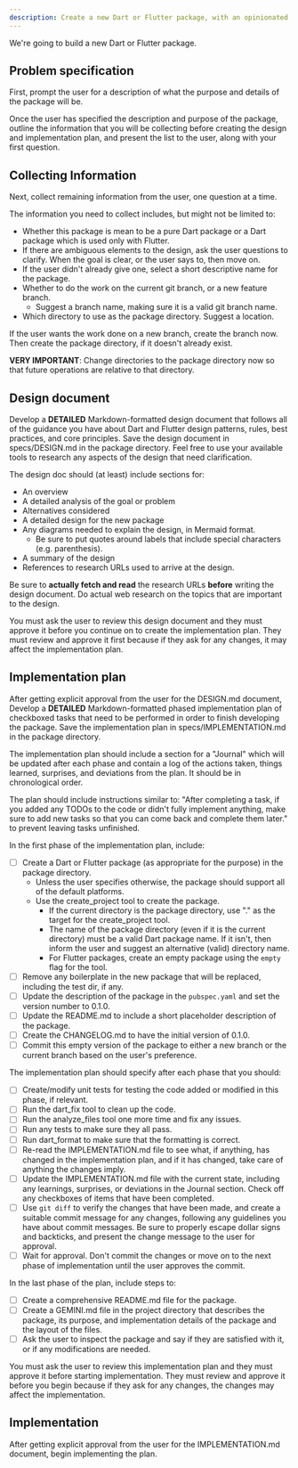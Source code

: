 ```yaml
---
description: Create a new Dart or Flutter package, with an opinionated structure.
---
```


We're going to build a new Dart or Flutter package.

## Problem specification

First, prompt the user for a description of what the purpose and details of the package will be.

Once the user has specified the description and purpose of the package, outline the information that you will be collecting before creating the design and implementation plan, and present the list to the user, along with your first question.

## Collecting Information

Next, collect remaining information from the user, one question at a time.

The information you need to collect includes, but might not be limited to:

- Whether this package is mean to be a pure Dart package or a Dart package which is used only with Flutter.
- If there are ambiguous elements to the design, ask the user questions to clarify. When the goal is clear, or the user says to, then move on.
- If the user didn't already give one, select a short descriptive name for the package.
- Whether to do the work on the current git branch, or a new feature branch.
  - Suggest a branch name, making sure it is a valid git branch name.
- Which directory to use as the package directory. Suggest a location.

If the user wants the work done on a new branch, create the branch now.
Then create the package directory, if it doesn't already exist.

**VERY IMPORTANT**: Change directories to the package directory now so that future operations are relative to that directory.

## Design document

Develop a **DETAILED** Markdown-formatted design document that follows all of the guidance you have about Dart and Flutter design patterns, rules, best practices, and core principles. Save the design document in specs/DESIGN.md in the package directory. Feel free to use your available tools to research any aspects of the design that need clarification.

The design doc should (at least) include sections for:

- An overview
- A detailed analysis of the goal or problem
- Alternatives considered
- A detailed design for the new package
- Any diagrams needed to explain the design, in Mermaid format.
  - Be sure to put quotes around labels that include special characters (e.g. parenthesis).
- A summary of the design
- References to research URLs used to arrive at the design.

Be sure to **actually fetch and read** the research URLs **before** writing the design document. Do actual web research on the topics that are important to the design.

You must ask the user to review this design document and they must approve it before you continue on to create the implementation plan. They must review and approve it first because if they ask for any changes, it may affect the implementation plan.

## Implementation plan

After getting explicit approval from the user for the DESIGN.md document, Develop a **DETAILED** Markdown-formatted phased implementation plan of checkboxed tasks that need to be performed in order to finish developing the package. Save the implementation plan in specs/IMPLEMENTATION.md in the package directory.

The implementation plan should include a section for a "Journal" which will be updated after each phase and contain a log of the actions taken, things learned, surprises, and deviations from the plan. It should be in chronological order.

The plan should include instructions similar to: "After completing a task, if you added any TODOs to the code or didn't fully implement anything, make sure to add new tasks so that you can come back and complete them later." to prevent leaving tasks unfinished.

In the first phase of the implementation plan, include:

- [ ] Create a Dart or Flutter package (as appropriate for the purpose) in the package directory.
  - Unless the user specifies otherwise, the package should support all of the default platforms.
  - Use the create_project tool to create the package.
    - If the current directory is the package directory, use "." as the target for the create_project tool.
    - The name of the package directory (even if it is the current directory) must be a valid Dart package name. If it isn't, then inform the user and suggest an alternative (valid) directory name.
    - For Flutter packages, create an empty package using the `empty` flag for the tool.
- [ ] Remove any boilerplate in the new package that will be replaced, including the test dir, if any.
- [ ] Update the description of the package in the `pubspec.yaml` and set the version number to 0.1.0.
- [ ] Update the README.md to include a short placeholder description of the package.
- [ ] Create the CHANGELOG.md to have the initial version of 0.1.0.
- [ ] Commit this empty version of the package to either a new branch or the current branch based on the user's preference.

The implementation plan should specify after each phase that you should:

- [ ] Create/modify unit tests for testing the code added or modified in this phase, if relevant.
- [ ] Run the dart_fix tool to clean up the code.
- [ ] Run the analyze_files tool one more time and fix any issues.
- [ ] Run any tests to make sure they all pass.
- [ ] Run dart_format to make sure that the formatting is correct.
- [ ] Re-read the IMPLEMENTATION.md file to see what, if anything, has changed in the implementation plan, and if it has changed, take care of anything the changes imply.
- [ ] Update the IMPLEMENTATION.md file with the current state, including any learnings, surprises, or deviations in the Journal section. Check off any checkboxes of items that have been completed.
- [ ] Use `git diff` to verify the changes that have been made, and create a suitable commit message for any changes, following any guidelines you have about commit messages. Be sure to properly escape dollar signs and backticks, and present the change message to the user for approval.
- [ ] Wait for approval. Don't commit the changes or move on to the next phase of implementation until the user approves the commit.

In the last phase of the plan, include steps to:

- [ ] Create a comprehensive README.md file for the package.
- [ ] Create a GEMINI.md file in the project directory that describes the package, its purpose, and implementation details of the package and the layout of the files.
- [ ] Ask the user to inspect the package and say if they are satisfied with it, or if any modifications are needed.

You must ask the user to review this implementation plan and they must approve it before starting implementation. They must review and approve it before you begin because if they ask for any changes, the changes may affect the implementation.

## Implementation

After getting explicit approval from the user for the IMPLEMENTATION.md document, begin implementing the plan.
